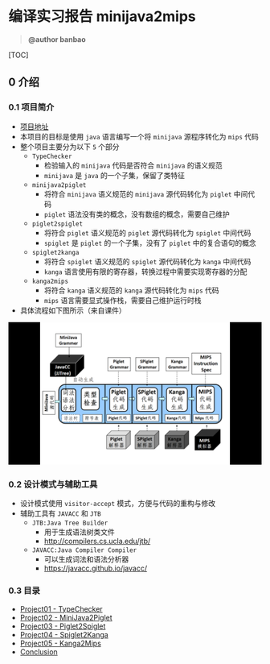 # 编译实习报告 minijava2mips

>**@author banbao**

[TOC]

## 0 介绍

### 0.1 项目简介

+ [项目地址](http://web.cs.ucla.edu/~palsberg/course/cs132/project.html)
+ 本项目的目标是使用 `java` 语言编写一个将 `minijava` 源程序转化为 `mips` 代码
+ 整个项目主要分为以下 `5` 个部分
    + `TypeChecker`
        + 检验输入的 `minijava` 代码是否符合 `minijava` 的语义规范
        + `minijava` 是 `java` 的一个子集，保留了类特征
    + `minijava2piglet`
        + 将符合 `minijava` 语义规范的 `minijava` 源代码转化为 `piglet` 中间代码
        + `piglet` 语法没有类的概念，没有数组的概念，需要自己维护
    + `piglet2spiglet`
        + 将符合 `piglet` 语义规范的 `piglet` 源代码转化为 `spiglet` 中间代码
        + `spiglet` 是 `piglet` 的一个子集，没有了 `piglet` 中的复合语句的概念
    + `spiglet2kanga`
        + 将符合 `spiglet` 语义规范的 `spiglet` 源代码转化为 `kanga` 中间代码
        + `kanga` 语言使用有限的寄存器，转换过程中需要实现寄存器的分配
    + `kanga2mips`
        + 将符合 `kanga` 语义规范的 `kanga` 源代码转化为 `mips` 代码
        + `mips` 语言需要显式操作栈，需要自己维护运行时栈
+ 具体流程如下图所示（来自课件）

![1590741139432](help/img/minijava2mips.png)

### 0.2 设计模式与辅助工具

+ 设计模式使用 `visitor-accept` 模式，方便与代码的重构与修改
+ 辅助工具有 `JAVACC` 和 `JTB`
    + `JTB:Java Tree Builder`
        + 用于生成语法树类文件
        +  http://compilers.cs.ucla.edu/jtb/
    + `JAVACC:Java Compiler Compiler`
        +  可以生成词法和语法分析器
        +  https://javacc.github.io/javacc/

### 0.3 目录

+ [Project01 - TypeChecker](Project01/README.md)
+ [Project02 - MiniJava2Piglet](Project02/README.md)
+ [Project03 - Piglet2Spiglet](Project03/README.md)
+ [Project04 - Spiglet2Kanga](Project04/README.md)
+ [Project05 - Kanga2Mips](Project05/README.md)
+ [Conclusion](README-Conclusion.md)

